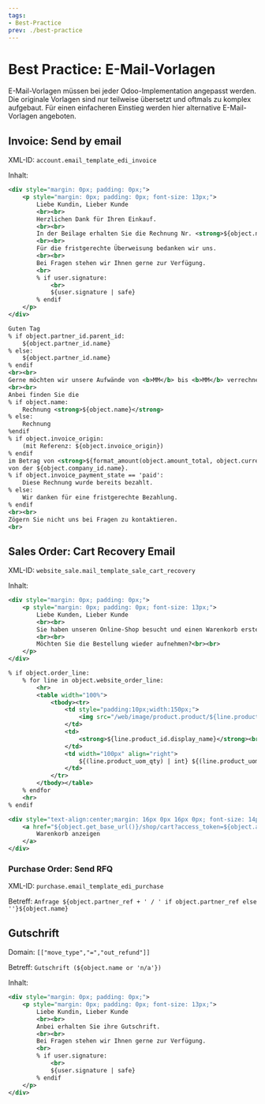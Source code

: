 ```yaml
---
tags:
- Best-Practice
prev: ./best-practice
---
```


# Best Practice: E-Mail-Vorlagen

E-Mail-Vorlagen müssen bei jeder Odoo-Implementation angepasst werden. Die originale Vorlagen sind nur teilweise übersetzt und oftmals zu komplex aufgebaut. Für einen einfacheren Einstieg werden hier alternative E-Mail-Vorlagen angeboten.

## Invoice: Send by email

XML-ID: `account.email_template_edi_invoice`

Inhalt:

```xml
<div style="margin: 0px; padding: 0px;">
    <p style="margin: 0px; padding: 0px; font-size: 13px;">
        Liebe Kundin, Lieber Kunde 
        <br><br>
        Herzlichen Dank für Ihren Einkauf.
        <br><br>
        In der Beilage erhalten Sie die Rechnung Nr. <strong>${object.name}</strong> in Höhe von <strong>${format_amount(object.amount_total, object.currency_id)}</strong>.
        <br><br>
        Für die fristgerechte Überweisung bedanken wir uns.
        <br><br>
	    Bei Fragen stehen wir Ihnen gerne zur Verfügung.
	    <br>
        % if user.signature:
            <br>
            ${user.signature | safe}
        % endif
    </p>
</div>
```

```xml
Guten Tag
% if object.partner_id.parent_id:
    ${object.partner_id.name}
% else:
    ${object.partner_id.name}
% endif
<br><br>
Gerne möchten wir unsere Aufwände von <b>MM</b> bis <b>MM</b> verrechnen.
<br><br>
Anbei finden Sie die 
% if object.name:
    Rechnung <strong>${object.name}</strong>
% else:
    Rechnung
%endif
% if object.invoice_origin:
    (mit Referenz: ${object.invoice_origin})
% endif
im Betrag von <strong>${format_amount(object.amount_total, object.currency_id)}</strong>
von der ${object.company_id.name}.
% if object.invoice_payment_state == 'paid':
    Diese Rechnung wurde bereits bezahlt.
% else:
    Wir danken für eine fristgerechte Bezahlung.
% endif
<br><br>
Zögern Sie nicht uns bei Fragen zu kontaktieren.
<br>
```

## Sales Order: Cart Recovery Email

XML-ID: `website_sale.mail_template_sale_cart_recovery`

Inhalt:

```xml
<div style="margin: 0px; padding: 0px;">
    <p style="margin: 0px; padding: 0px; font-size: 13px;">
	    Liebe Kunden, Lieber Kunde
	    <br><br>
		Sie haben unseren Online-Shop besucht und einen Warenkorb erstellt. Jedoch wurden die Bestellung nicht abgeschlossen.
		<br><br>
		Möchten Sie die Bestellung wieder aufnehmen?<br><br>
    </p>
</div>

% if object.order_line:
	% for line in object.website_order_line:
		<hr>
		<table width="100%">
			<tbody><tr>
				<td style="padding:10px;width:150px;">
					<img src="/web/image/product.product/${line.product_id.id}/image_128" style="width:50px;height: 50px; object-fit: contain;" alt="Product image">
				</td>
				<td>
					<strong>${line.product_id.display_name}</strong><br>${line.name}
				</td>
				<td width="100px" align="right">
					${(line.product_uom_qty) | int} ${(line.product_uom.name)}
				</td>
			</tr>
		</tbody></table>
	% endfor
	<hr>
% endif

<div style="text-align:center;margin: 16px 0px 16px 0px; font-size: 14px;">
	<a href="${object.get_base_url()}/shop/cart?access_token=${object.access_token}" target="_blank" style="background-color:#875A7B;padding: 8px 16px 8px 16px; text-decoration: none; color: #fff; border-radius: 5px; font-size:13px;">
		Warenkorb anzeigen
	</a>
</div>
```

### Purchase Order: Send RFQ

XML-ID: `purchase.email_template_edi_purchase`

Betreff: `Anfrage ${object.partner_ref + ' / ' if object.partner_ref else ''}${object.name}`

## Gutschrift

Domain: `[["move_type","=","out_refund"]]`

Betreff: `Gutschrift (${object.name or 'n/a'})`

Inhalt:

```xml
<div style="margin: 0px; padding: 0px;">
    <p style="margin: 0px; padding: 0px; font-size: 13px;">
        Liebe Kundin, Lieber Kunde 
        <br><br>
        Anbei erhalten Sie ihre Gutschrift.
        <br><br>
	    Bei Fragen stehen wir Ihnen gerne zur Verfügung.
	    <br>
        % if user.signature:
            <br>
            ${user.signature | safe}
        % endif
    </p>
</div>
```